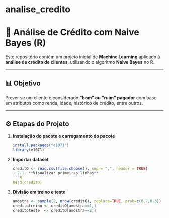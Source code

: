 # analise_credito

# 🏦 Análise de Crédito com Naive Bayes (R)

Este repositório contém um projeto inicial de **Machine Learning** aplicado à **análise de crédito de clientes**, utilizando o algoritmo **Naive Bayes** no R.

---

## 📊 Objetivo
Prever se um cliente é considerado **"bom" ou "ruim" pagador** com base em atributos como renda, idade, histórico de crédito, entre outros.

---

## ⚙️ Etapas do Projeto

1. **Instalação do pacote e carregamento do pacote**
   ```R
   install.packages("e1071")
   library(e1071)
   
2. **Importar dataset**
   ```R
   creditO <- read.csv(file.choose(), sep = ",", header = TRUE)
   - 2.1. **Visualizar primeiras linhas**
   ```R
   head(creditO)

3. **Divisão em treino e teste**
   ```R
   amostra <- sample(2, nrow(creditO), replace=TRUE, prob=c(0.7,0.3))
   creditotreino <- creditO[amostra==1,]
   creditoteste  <- creditO[amostra==2,]

   
